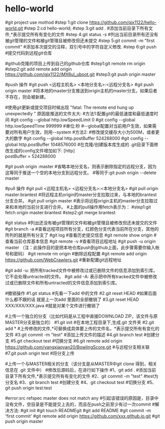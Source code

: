 # hello-world
#git project use mothod
#step 1:git clone https://github.com/qjx1122/hello-world.git
#step 2:cd hello-world;
#step 3:git add . #添加当前目录下所有文件,*表示提交所有有变化的文件
#step 4:git status -s #列出当前目录所有还没有被git管理的文件和被git管理且被修改但还未提交
#step 5:git commit -m "first commit" #添加本次提交的注释，双引号中的字符自定义修改.
#step 6:git push #提交代码到远程git仓库

#github克隆的项目上传到自己的github仓库
#step1:git remote rm origin
#step2:git add remote add origin https://github.com/qjx1122/iMX6ul_uboot.git
#step3:git push origin master

#push 操作
#git push <远程主机名> <本地分支名>:<远程分支名>
#git push origin master #将本地的master分支推送到origin主机的master分支。如果后者不存在，则会被新建。

#使用git更新或提交项目时候出现 "fatal: The remote end hung up unexpectedly " 原因是推送的文件太大:
#方法1:配置git的最低速度和最低速度时间
#git config --global http.lowSpeedLimit 0
#git config --global http.lowSpeedTime 999999  #单位:秒
#--global配置对当前用户生效，如果需要对所有用户生效，则用--system
#方法2:
#修改提交缓存大小为500M，或者更大的数字
#git config --global http.postBuffer 524288000
#git config --global http.postBuffer 1048576000
#在克隆/创建版本库生成的 .git目录下面修改生成的config文件增加如下:
[http]  
postBuffer = 524288000

#git push origin :master #省略本地分支名，则表示删除指定的远程分支，因为这等同于推送一个空的本地分支到远程分支。
#等同于:git push origin --delete master

#pull 操作
#git pull <远程主机名> <远程分支名>:<本地分支名>
#git pull origin master:brantest #将远程主机origin的master分支拉取过来，与本地的brantest分支合并。
#git pull origin master #表示将远程origin主机的master分支拉取过来和本地的当前分支进行合并。
#上面的pull操作用fetch表示为：
#step1:git fetch origin master:brantest
#step2:git merge brantest


#git status #列出还没有被git管理的文件和被git管理且被修改但还未提交的文件
#git branch -a #查看远程项目所有分支，红颜色分支代表当前所在分支，其他的所列的就是所有分支了
#git log #查看历史提交信息
#git remote show origin #查看当前仓库基本信息
#git remote -v #查看项目远程地址
#git push -u origin master   （注：此操作目的是把本地仓库push到github上面，此步骤需要你输入帐号和密码）
#git remote rm origin #删除远程配置
#git remote add origin https://github.com/WebCrawlers.git #重新配置git远程地址

#git add -u: 把所有tracked文件中被修改过或已删除文件的信息添加到索引库。它不会处理untracted的文件。
#git add -A: 表示把中所有tracked文件中被修改过或已删除文件和所有untracted的文件信息添加到索引库。

#撤销操作
#1.git status #先看一下add 中的文件
#2.git reset HEAD #如果后面什么都不跟的话 就是上一次add 里面的全部撤销了 
#3.git reset HEAD XXX/XXX/XXX.java #就是对某个文件进行撤销了

#上传一个独立的分支（比如代码是从工程中直接DOWNLOAD ZIP，该文件与原MASTER分支是独立的）
#1.git init #在本地工程目录下,生成.git 文件夹
#2.git add * #上传修改的文件,*可替换成具体要上传的文件名，*表示提交所有有变化的文件
#3.git commit -m "test" #添加上传文件的描述
#4.git branch test #创建分支
#5.git checkout test #切换分支
#6.git remote add origin https://github.com/yangxiaoyan20/BowlingScore.git #与远程分支相关联
#7.git push origin test #将分支上传


#上传一个与MASTER相关的分支（该分支是从MASTER中git clone 得到，相关信息在 .git 文件中）
#修改后源码后，在进行如下操作
#1、git add . #添加当前目录下所有文件,*表示提交所有有变化的文件
#2、git commit -m "test" #test为分支名
#3、git branch test #创建分支
#4、git checkout test #切换分支
#5、git push origin test:test


#error:src refspec master does not match any
#引起该错误的原因是，目录中没有文件，空目录是不能提交上去的，而且在push之前至少有过一次commit
#解决方法:
#git init 
#git touch READMEgit 
#git add README 
#git commit -m 'first commit'
#git remote add origin https://github.com/xxx.github.io.git
#git push origin master
